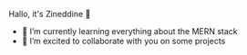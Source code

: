 Hallo, it's Zineddine 👋

- 🌱 I’m currently learning everything about the MERN stack
- 👯 I’m excited to collaborate with you on some projects


